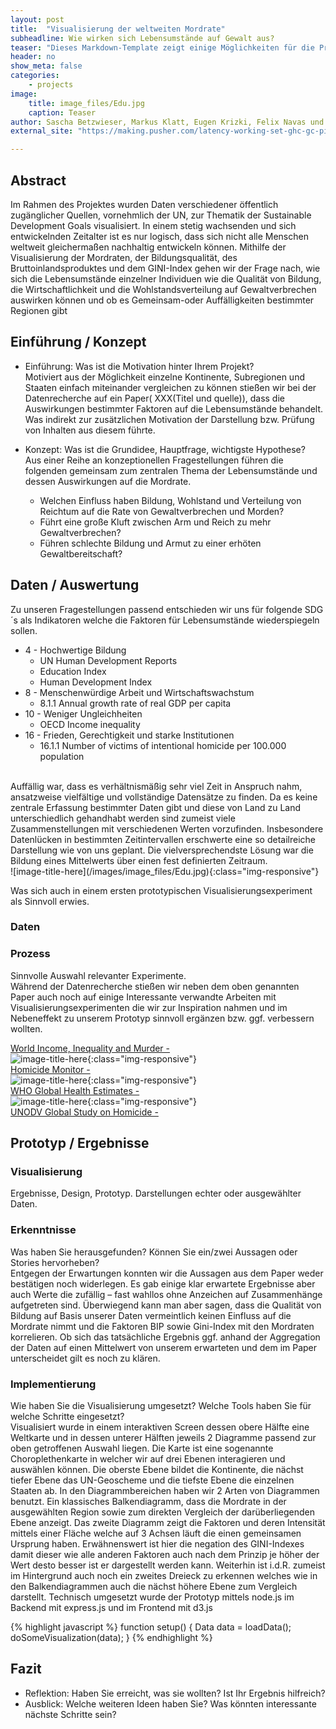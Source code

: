 ```yaml
---
layout: post
title:  "Visualisierung der weltweiten Mordrate"
subheadline: Wie wirken sich Lebensumstände auf Gewalt aus?
teaser: "Dieses Markdown-Template zeigt einige Möglichkeiten für die Projektdokumentation"
header: no
show_meta: false
categories:
    - projects
image:
    title: image_files/Edu.jpg
    caption: Teaser
author: Sascha Betzwieser, Markus Klatt, Eugen Krizki, Felix Navas und Anusan Ranjan
external_site: "https://making.pusher.com/latency-working-set-ghc-gc-pick-two/"

---
```


## Abstract
 Im Rahmen des Projektes wurden Daten verschiedener öffentlich zugänglicher Quellen, vornehmlich der UN, zur Thematik der Sustainable Development Goals visualisiert. In einem stetig wachsenden und sich entwickelnden Zeitalter ist es nur logisch, dass sich nicht alle Menschen weltweit gleichermaßen nachhaltig entwickeln können. Mithilfe der Visualisierung der Mordraten, der Bildungsqualität, des Bruttoinlandsproduktes und dem GINI-Index gehen wir der Frage nach, wie sich die Lebensumstände einzelner Individuen wie die Qualität von Bildung, die Wirtschaftlichkeit und die Wohlstandsverteilung auf Gewaltverbrechen auswirken können und ob es Gemeinsam-oder Auffälligkeiten bestimmter Regionen gibt

## Einführung / Konzept
- Einführung: Was ist die Motivation hinter Ihrem Projekt? <br>
  Motiviert aus der Möglichkeit einzelne Kontinente, Subregionen und Staaten einfach miteinander vergleichen zu können stießen wir bei der Datenrecherche auf ein Paper( XXX(Titel und quelle)), dass die Auswirkungen bestimmter Faktoren auf die Lebensumstände behandelt. Was indirekt zur zusätzlichen Motivation der Darstellung bzw. Prüfung von Inhalten aus diesem führte.

- Konzept: Was ist die Grundidee, Hauptfrage, wichtigste Hypothese? <br>
  Aus einer Reihe an konzeptionellen Fragestellungen führen die folgenden gemeinsam zum zentralen Thema der Lebensumstände und dessen Auswirkungen auf die Mordrate. <br>
  -   Welchen Einfluss haben Bildung, Wohlstand und Verteilung von Reichtum auf die Rate von Gewaltverbrechen und Morden?
  - Führt eine große Kluft zwischen Arm und Reich zu mehr Gewaltverbrechen?
  -  Führen schlechte Bildung und Armut zu einer erhöten Gewaltbereitschaft?



## Daten / Auswertung
Zu unseren Fragestellungen passend entschieden wir uns für folgende SDG´s als Indikatoren welche die Faktoren für Lebensumstände wiederspiegeln sollen.
- 4 - Hochwertige Bildung
  - UN Human Development Reports
  - Education Index
  - Human Development Index
- 8 - Menschenwürdige Arbeit und Wirtschaftswachstum
  - 8.1.1 Annual growth rate of real GDP per capita
- 10 - Weniger Ungleichheiten
  - OECD Income inequality
- 16 - Frieden, Gerechtigkeit und starke Institutionen
  - 16.1.1 Number of victims of intentional homicide per 100.000 population

<br>
Auffällig war, dass es verhältnismäßig sehr viel Zeit in Anspruch nahm, ansatzweise vielfältige und vollständige Datensätze zu finden. Da es keine zentrale Erfassung bestimmter Daten gibt und diese von Land zu Land unterschiedlich gehandhabt werden sind zumeist viele Zusammenstellungen mit verschiedenen Werten vorzufinden. Insbesondere Datenlücken in bestimmten Zeitintervallen erschwerte eine so detailreiche Darstellung wie von uns geplant. Die vielversprechendste Lösung war die Bildung eines Mittelwerts über einen fest definierten Zeitraum.
<br>
![image-title-here](/images/image_files/Edu.jpg){:class="img-responsive"}
<br>

Was sich auch in einem ersten prototypischen Visualisierungsexperiment als Sinnvoll erwies.

### Daten


### Prozess
Sinnvolle Auswahl relevanter Experimente.<br>
Während der Datenrecherche stießen wir neben
dem oben genannten Paper auch noch auf einige Interessante verwandte Arbeiten
mit Visualisierungsexperimenten die wir zur Inspiration nahmen und im
Nebeneffekt zu unserem Prototyp sinnvoll ergänzen bzw. ggf. verbessern wollten.

 <a href="http://staff.math.su.se/hoehle/blog/2018/07/09/gini.html">World Income, Inequality and Murder -</a> <br>
![image-title-here](/images/image_files/MGINI.jpg){:class="img-responsive"}
<br>
<a href="https://homicide.igarape.org.br/">Homicide Monitor -</a> <br>
![image-title-here](/images/image_files/Edu.jpg){:class="img-responsive"} <br>
<a href="http://apps.who.int/violence-info/homicide/">WHO Global Health Estimates - </a> <br>
![image-title-here](/images/image_files/BIP.jpg){:class="img-responsive"} <br>
<a href="https://www.unodc.org/gsh/">UNODV Global Study on Homicide - </a> <br>


## Prototyp / Ergebnisse

### Visualisierung
Ergebnisse, Design, Prototyp. Darstellungen echter oder ausgewählter Daten.

### Erkenntnisse
Was haben Sie herausgefunden? Können Sie ein/zwei Aussagen oder Stories hervorheben? <br>
Entgegen der Erwartungen konnten wir die Aussagen aus dem Paper weder bestätigen noch widerlegen. Es gab einige klar erwartete Ergebnisse aber auch Werte die zufällig – 
fast wahllos ohne Anzeichen auf Zusammenhänge aufgetreten sind.
Überwiegend kann man aber sagen, dass die Qualität von Bildung auf Basis unserer Daten vermeintlich keinen Einfluss auf die Mordrate nimmt und die Faktoren BIP sowie Gini-Index mit den Mordraten korrelieren. Ob sich das tatsächliche Ergebnis ggf.
anhand der Aggregation der Daten auf einen Mittelwert von unserem erwarteten
und dem im Paper unterscheidet gilt es noch zu klären.


### Implementierung
Wie haben Sie die Visualisierung umgesetzt? Welche Tools haben Sie für welche Schritte eingesetzt?
<br>
Visualisiert wurde in einem interaktiven Screen
dessen obere Hälfte eine Weltkarte und in dessen unterer Hälften jeweils 2 Diagramme
passend zur oben getroffenen Auswahl liegen.
Die Karte ist eine sogenannte Choroplethenkarte
in welcher wir auf drei Ebenen interagieren und auswählen können. Die oberste
Ebene bildet die Kontinente, die nächst tiefer Ebene das UN-Geoscheme und die
tiefste Ebene die einzelnen Staaten ab.
In den Diagrammbereichen haben wir 2 Arten
von Diagrammen benutzt. Ein klassisches Balkendiagramm, dass die Mordrate in
der ausgewählten Region sowie zum direkten Vergleich der darüberliegenden Ebene
anzeigt. Das zweite Diagramm zeigt die Faktoren und deren Intensität mittels
einer Fläche welche auf 3 Achsen läuft die einen gemeinsamen Ursprung haben.
Erwähnenswert ist hier die negation des GINI-Indexes damit dieser wie alle anderen
Faktoren auch nach dem Prinzip je höher der Wert desto besser ist er
dargestellt werden kann. Weiterhin ist i.d.R. zumeist im Hintergrund auch noch
ein zweites Dreieck zu erkennen welches wie in den Balkendiagrammen auch die
nächst höhere Ebene zum Vergleich darstellt.
Technisch umgesetzt wurde der Prototyp mittels
node.js im Backend mit express.js und im Frontend mit d3.js

{% highlight javascript %}
function setup() {
  Data data = loadData();
  doSomeVisualization(data);
}
{% endhighlight %}


## Fazit
- Reflektion: Haben Sie erreicht, was sie wollten? Ist Ihr Ergebnis hilfreich?
- Ausblick: Welche weiteren Ideen haben Sie? Was könnten interessante
nächste Schritte sein?
